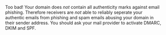 Too bad! Your domain does *not* contain all authenticity marks against email phishing. Therefore receivers are *not* able to reliably seperate your authentic emails from phishing and spam emails abusing your domain in their sender address. You should ask your mail provider to activate DMARC, DKIM and SPF.
